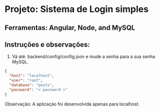 # Projeto: Sistema de Login simples

## Ferramentas: Angular, Node, and MySQL

## Instruções e observações:

1. Vá até: backend/config/config.json e mude a senha para a sua senha MySQL.

```json
{
  "host": "localhost",
  "user": "root",
  "database": "posts",
  "password": "< password >"
}
```

Observação: A aplicação foi desenvolvida apenas para localhost.


